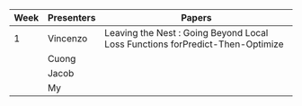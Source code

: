 
| Week | Presenters                      | Papers                          |
| ---- | ------------------------------- | ------------------------------- |
| 1    |      Vincenzo  |  Leaving the Nest : Going Beyond Local Loss Functions forPredict-Then-Optimize
|     |    Cuong   | |
|     |  Jacob        | |
|     |     My                            |  |
